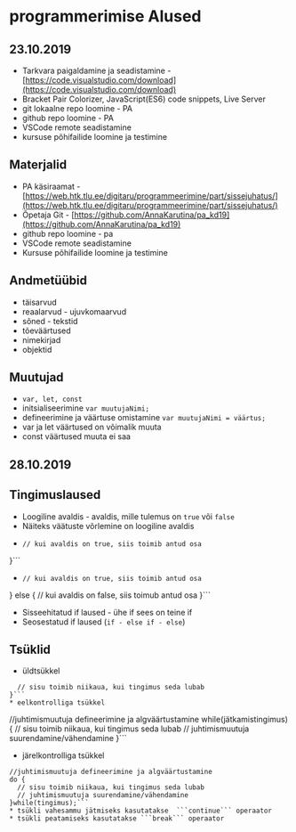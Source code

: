 # programmerimise Alused
## 23.10.2019
* Tarkvara paigaldamine ja seadistamine - [https://code.visualstudio.com/download](https://code.visualstudio.com/download)
* Bracket Pair Colorizer, JavaScript(ES6) code snippets, Live Server
* git lokaalne repo loomine - PA
* github repo loomine - PA
* VSCode remote seadistamine
* kursuse põhifailide loomine ja testimine
## Materjalid
* PA käsiraamat - [https://web.htk.tlu.ee/digitaru/programmeerimine/part/sissejuhatus/](https://web.htk.tlu.ee/digitaru/programmeerimine/part/sissejuhatus/)
* Õpetaja Git - [https://github.com/AnnaKarutina/pa_kd19](https://github.com/AnnaKarutina/pa_kd19)
* github repo loomine - pa
 * VSCode remote seadistamine
 * Kursuse põhifailide loomine ja testimine
 ## Andmetüübid
 * täisarvud
 * reaalarvud - ujuvkomaarvud
 * sõned - tekstid
 * tõeväärtused
 * nimekirjad
 * objektid
 ## Muutujad
 * ```var, let, const```
 * initsialiseerimine
 ```var muutujaNimi;```
 * defineerimine ja väärtuse omistamine
 ```var muutujaNimi = väärtus;```
 * var ja let väärtused on võimalik muuta
 * const väärtused muuta ei saa
 ## 28.10.2019
 ## Tingimuslaused
 * Loogiline avaldis - avaldis, mille tulemus on ```true``` või ```false```
 * Näiteks väätuste võrlemine on loogiline avaldis
 * ```if (loogiline avaldis) {
   // kui avaldis on true, siis toimib antud osa
 }```
 * ```if (loogiline avaldis) {
   // kui avaldis on true, siis toimib antud osa
 } else {
   // kui avaldis on false, siis toimub antud osa
 }```
 * Sisseehitatud if laused - ühe if sees on teine if
 * Seosestatud if laused (```if - else if - else```)
 ## Tsüklid
 * üldtsükkel 
 ```for(juhtimismuutuja algväärtustamine; jätkamisetingimus; juhtimismuutuja suurendamine/vähendamine){
   // sisu toimib niikaua, kui tingimus seda lubab
 }```
 * eelkontrolliga tsükkel 
 ```
 //juhtimismuutuja defineerimine ja algväärtustamine
 while(jätkamistingimus){
   // sisu toimib niikaua, kui tingimus seda lubab
   // juhtimismuutuja suurendamine/vähendamine
 }```
 * järelkontrolliga tsükkel
 ```
 //juhtimismuutuja defineerimine ja algväärtustamine
 do {
   // sisu toimib niikaua, kui tingimus seda lubab
   // juhtimismuutuja suurendamine/vähendamine 
 }while(tingimus);```
 * tsükli vahesammu jätmiseks kasutatakse  ```continue``` operaator
 * tsükli peatamiseks kasutatakse ```break``` operaator
 

